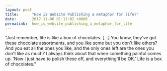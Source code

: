 ```yaml
---
layout: post
title:      "How is Website Publishing a metaphor for life?"
date:       2017-11-06 01:11:02 +0000
permalink:  how_is_website_publishing_a_metaphor_for_life
---
```



“Just remember, life is like a box of chocolates. […] You know, they've got these chocolate assortments, and you like some but you don't like others? And you eat all the ones you like, and the only ones left are the ones you don't like as much? I always think about that when something painful comes up. ‘Now I just have to polish these off, and everything'll be OK.’ Life is a box of chocolates.”
